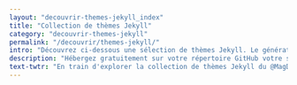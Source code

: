 ```yaml
---
layout: "decouvrir-themes-jekyll_index"
title: "Collection de thèmes Jekyll"
category: "decouvrir-themes-jekyll"
permalink: "/decouvrir/themes-jekyll/"
intro: "Découvrez ci-dessous une sélection de thèmes Jekyll. Le générateur open source de fichiers statiques par excellence. Jekyll permet de générer des sites web hébergés directement sur votre répertoire GitHub. Edit+push et vos modifications sont deployées. Le Magazine du Webdesign est un bel exemple de site web généré via Jekyll et hébergé sur GitHub Pages. N'hésitez pas à suggérer vos découvertes et vos créations."
description: "Hébergez gratuitement sur votre répertoire GitHub votre site web avec cette liste des meilleurs thèmes Jekyll"
text-twtr: "En train d'explorer la collection de thèmes Jekyll du @MagDuWebdesign"
---
```

